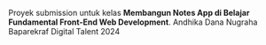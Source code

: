 Proyek submission untuk kelas **Membangun Notes App di Belajar Fundamental Front-End Web Development**.
Andhika Dana Nugraha
Baparekraf Digital Talent 2024